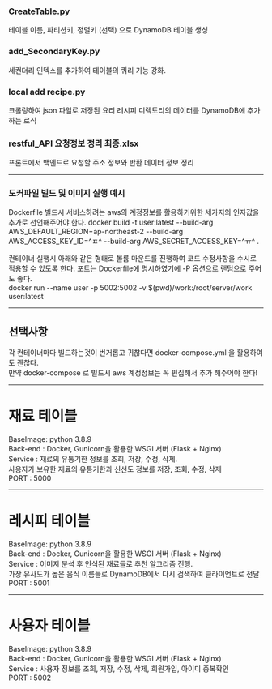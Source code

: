 ### CreateTable.py
테이블 이름, 파티션키, 정렬키 (선택) 으로 DynamoDB 테이블 생성

### add_SecondaryKey.py
세컨더리 인덱스를 추가하여 테이블의 쿼리 기능 강화.

### local add recipe.py
크롤링하여 json 파일로 저장된 요리 레시피 디렉토리의 데이터를 DynamoDB에 추가하는 로직

### restful_API 요청정보 정리 최종.xlsx
프론트에서 백엔드로 요청할 주소 정보와 반환 데이터 정보 정리  

---
### 도커파일 빌드 및 이미지 실행 예시

Dockerfile 빌드시 서비스하려는 aws의 계정정보를 활용하기위한 세가지의 인자값을 추가로 선언해주어야 한다. 
docker build -t user:latest --build-arg AWS_DEFAULT_REGION=ap-northeast-2 --build-arg AWS_ACCESS_KEY_ID=^ㅍ^ --build-arg AWS_SECRET_ACCESS_KEY=^ㅠ^ .  


컨테이너 실행시 아래와 같은 형태로 볼륨 마운드를 진행하여 코드 수정사항을 수시로 적용할 수 있도록 한다. 포트는 Dockerfile에 명시하였기에 -P 옵션으로 랜덤으로 주어도 좋다.  
docker run --name user -p 5002:5002 -v $(pwd)/work:/root/server/work user:latest

---
## 선택사항
각 컨테이너마다 빌드하는것이 번거롭고 귀찮다면 docker-compose.yml 을 활용하여도 괜찮다.  
만약 docker-compose 로 빌드시 aws 계정정보는 꼭 편집해서 추가 해주어야 한다!  

---
# 재료 테이블
BaseImage: python 3.8.9  
Back-end : Docker, Gunicorn을 활용한 WSGI 서버 (Flask + Nginx)  
Service : 재료의 유통기한 정보를 조회, 저장, 수정, 삭제.  
사용자가 보유한 재료의 유통기한과 신선도 정보를 저장, 조회, 수정, 삭제  
PORT : 5000

---
# 레시피 테이블
BaseImage: python 3.8.9  
Back-end : Docker, Gunicorn을 활용한 WSGI 서버 (Flask + Nginx)  
Service : 이미지 분석 후 인식된 재료들로 추천 알고리즘 진행.  
가장 유사도가 높은 음식 이름들로 DynamoDB에서 다시 검색하여 클라이언트로 전달  
PORT : 5001

---
# 사용자 테이블
BaseImage: python 3.8.9  
Back-end : Docker, Gunicorn을 활용한 WSGI 서버 (Flask + Nginx)  
Service : 사용자 정보를 조회, 저장, 수정, 삭제, 회원가입, 아이디 중복확인  
PORT : 5002
